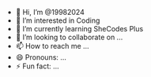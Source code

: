 - 👋 Hi, I’m @19982024
- 👀 I’m interested in Coding
- 🌱 I’m currently learning SheCodes Plus
- 💞️ I’m looking to collaborate on ...
- 📫 How to reach me ...
- 😄 Pronouns: ...
- ⚡ Fun fact: ...

<!---
19982024/19982024 is a ✨ special ✨ repository because its `README.md` (this file) appears on your GitHub profile.
You can click the Preview link to take a look at your changes.
--->
